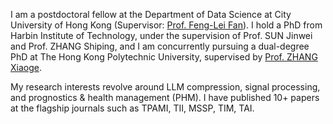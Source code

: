 
I am a postdoctoral fellow at the Department of Data Science at City University of Hong Kong (Supervisor: [Prof. Feng-Lei Fan](https://fengleifan.github.io/Feng-Lei.Fan.github.io/about.html)). I hold a PhD from Harbin Institute of Technology, under the supervision of Prof. SUN Jinwei and Prof. ZHANG Shiping, and I am concurrently pursuing a dual-degree PhD at The Hong Kong Polytechnic University, supervised by [Prof. ZHANG Xiaoge](https://xiaogezhang.com/).

My research interests revolve around LLM compression, signal processing, and prognostics & health management (PHM). I have published 10+ papers at the flagship journals such as TPAMI, TII, MSSP, TIM, TAI. 

